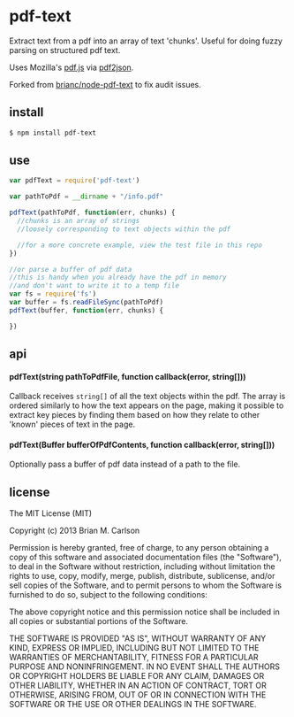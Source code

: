 # pdf-text

Extract text from a pdf into an array of text 'chunks'.  Useful for doing fuzzy parsing on structured pdf text.

Uses Mozilla's [pdf.js](http://mozilla.github.io/pdf.js/) via [pdf2json](https://github.com/modesty/pdf2json).

Forked from [brianc/node-pdf-text](https://github.com/brianc/node-pdf-text) to fix audit issues.

## install

```sh
$ npm install pdf-text
```

## use

```js
var pdfText = require('pdf-text')

var pathToPdf = __dirname + "/info.pdf"

pdfText(pathToPdf, function(err, chunks) {
  //chunks is an array of strings 
  //loosely corresponding to text objects within the pdf

  //for a more concrete example, view the test file in this repo
})

//or parse a buffer of pdf data
//this is handy when you already have the pdf in memory
//and don't want to write it to a temp file
var fs = require('fs')
var buffer = fs.readFileSync(pathToPdf)
pdfText(buffer, function(err, chunks) {

})

```

## api

#### pdfText(string pathToPdfFile, function callback(error, string[]))

Callback receives `string[]` of all the text objects within the pdf.  The array is ordered similarly to how the text appears on the page, making it possible to extract key pieces by finding them based on how they relate to other 'known' pieces of text in the page.

#### pdfText(Buffer bufferOfPdfContents, function callback(error, string[]))

Optionally pass a buffer of pdf data instead of a path to the file.

## license

The MIT License (MIT)

Copyright (c) 2013 Brian M. Carlson

Permission is hereby granted, free of charge, to any person obtaining a copy
of this software and associated documentation files (the "Software"), to deal
in the Software without restriction, including without limitation the rights
to use, copy, modify, merge, publish, distribute, sublicense, and/or sell
copies of the Software, and to permit persons to whom the Software is
furnished to do so, subject to the following conditions:

The above copyright notice and this permission notice shall be included in
all copies or substantial portions of the Software.

THE SOFTWARE IS PROVIDED "AS IS", WITHOUT WARRANTY OF ANY KIND, EXPRESS OR
IMPLIED, INCLUDING BUT NOT LIMITED TO THE WARRANTIES OF MERCHANTABILITY,
FITNESS FOR A PARTICULAR PURPOSE AND NONINFRINGEMENT. IN NO EVENT SHALL THE
AUTHORS OR COPYRIGHT HOLDERS BE LIABLE FOR ANY CLAIM, DAMAGES OR OTHER
LIABILITY, WHETHER IN AN ACTION OF CONTRACT, TORT OR OTHERWISE, ARISING FROM,
OUT OF OR IN CONNECTION WITH THE SOFTWARE OR THE USE OR OTHER DEALINGS IN
THE SOFTWARE.

